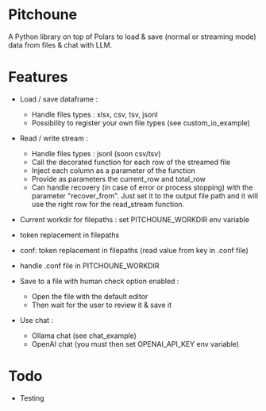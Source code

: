 # Pitchoune

A Python library on top of Polars to load & save (normal or streaming mode) data from files & chat with LLM.

# Features

- Load / save dataframe :
    - Handle files types : xlsx, csv, tsv, jsonl
    - Possibility to register your own file types (see custom_io_example)

- Read / write stream :
    - Handle files types : jsonl (soon csv/tsv)
    - Call the decorated function for each row of the streamed file
    - Inject each column as a parameter of the function
    - Provide as parameters the current_row and total_row
    - Can handle recovery (in case of error or process stopping) with the parameter "recover_from".
      Just set it to the output file path and it will use the right row for the read_stream function.

- Current workdir for filepaths : set PITCHOUNE_WORKDIR env variable

- <HOME> token replacement in filepaths

- conf: token replacement in filepaths (read value from key in .conf file)

- handle .conf file in PITCHOUNE_WORKDIR

- Save to a file with human check option enabled :
    - Open the file with the default editor
    - Then wait for the user to review it & save it

- Use chat :
    - Ollama chat (see chat_example)
    - OpenAI chat (you must then set OPENAI_API_KEY env variable)

# Todo

- Testing
